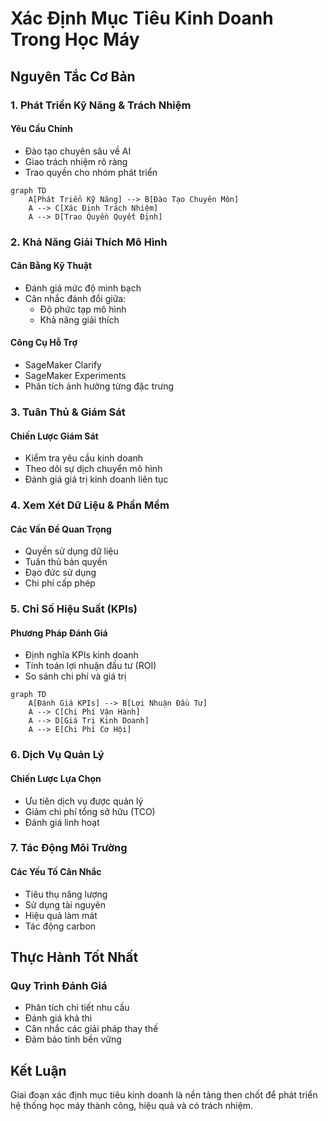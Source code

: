 # Xác Định Mục Tiêu Kinh Doanh Trong Học Máy

## Nguyên Tắc Cơ Bản

### 1. Phát Triển Kỹ Năng & Trách Nhiệm

#### Yêu Cầu Chính
- Đào tạo chuyên sâu về AI
- Giao trách nhiệm rõ ràng
- Trao quyền cho nhóm phát triển

```mermaid
graph TD
    A[Phát Triển Kỹ Năng] --> B[Đào Tạo Chuyên Môn]
    A --> C[Xác Định Trách Nhiệm]
    A --> D[Trao Quyền Quyết Định]
```

### 2. Khả Năng Giải Thích Mô Hình

#### Cân Bằng Kỹ Thuật
- Đánh giá mức độ minh bạch
- Cân nhắc đánh đổi giữa:
  - Độ phức tạp mô hình
  - Khả năng giải thích

#### Công Cụ Hỗ Trợ
- SageMaker Clarify
- SageMaker Experiments
- Phân tích ảnh hưởng từng đặc trưng

### 3. Tuân Thủ & Giám Sát

#### Chiến Lược Giám Sát
- Kiểm tra yêu cầu kinh doanh
- Theo dõi sự dịch chuyển mô hình
- Đánh giá giá trị kinh doanh liên tục

### 4. Xem Xét Dữ Liệu & Phần Mềm

#### Các Vấn Đề Quan Trọng
- Quyền sử dụng dữ liệu
- Tuân thủ bản quyền
- Đạo đức sử dụng
- Chi phí cấp phép

### 5. Chỉ Số Hiệu Suất (KPIs)

#### Phương Pháp Đánh Giá
- Định nghĩa KPIs kinh doanh
- Tính toán lợi nhuận đầu tư (ROI)
- So sánh chi phí và giá trị

```mermaid
graph TD
    A[Đánh Giá KPIs] --> B[Lợi Nhuận Đầu Tư]
    A --> C[Chi Phí Vận Hành]
    A --> D[Giá Trị Kinh Doanh]
    A --> E[Chi Phí Cơ Hội]
```

### 6. Dịch Vụ Quản Lý

#### Chiến Lược Lựa Chọn
- Ưu tiên dịch vụ được quản lý
- Giảm chi phí tổng sở hữu (TCO)
- Đánh giá linh hoạt

### 7. Tác Động Môi Trường

#### Các Yếu Tố Cân Nhắc
- Tiêu thụ năng lượng
- Sử dụng tài nguyên
- Hiệu quả làm mát
- Tác động carbon

## Thực Hành Tốt Nhất

### Quy Trình Đánh Giá
- Phân tích chi tiết nhu cầu
- Đánh giá khả thi
- Cân nhắc các giải pháp thay thế
- Đảm bảo tính bền vững

## Kết Luận

Giai đoạn xác định mục tiêu kinh doanh là nền tảng then chốt để phát triển hệ thống học máy thành công, hiệu quả và có trách nhiệm.